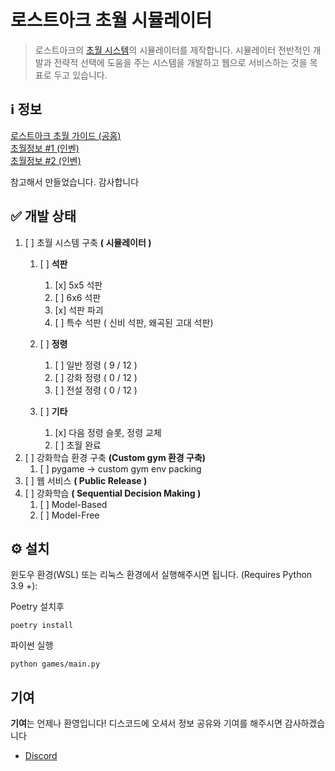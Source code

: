 # 로스트아크 초월 시뮬레이터
> 로스트아크의 [초월 시스템](https://lostark.game.onstove.com/GameGuide/Pages/초월#h4-3)의 시뮬레이터를 제작합니다.
> 시뮬레이터 전반적인 개발과 전략적 선택에 도움을 주는 시스템을 개발하고 웹으로 서비스하는 것을 목표로 두고 있습니다.


## ℹ️ 정보
[로스트아크 초월 가이드 (공홈)](https://www.inven.co.kr/board/lostark/4821/93946)<br>
[초월정보 #1 (인벤)](https://www.inven.co.kr/board/lostark/4821/93946)<br>
[초월정보 #2 (인벤)](https://www.inven.co.kr/board/lostark/4821/94174)<br>

참고해서 만들었습니다. 감사합니다

## ✅ 개발 상태
1. [ ] 초월 시스템 구축 **( 시뮬레이터 )**
   1. [ ] **석판**
        1. [x] 5x5 석판
        2. [ ] 6x6 석판
        3. [x] 석판 파괴
        4. [ ] 특수 석판 ( 신비 석판, 왜곡된 고대 석판)

   2. [ ] **정령**
        1. [ ] 일반 정령 ( 9 / 12 )
        2. [ ] 강화 정령 ( 0 / 12 )
        3. [ ] 전설 정령 ( 0 / 12 )
   3. [ ] **기타**
        1. [x] 다음 정령 슬롯, 정령 교체
        2. [ ] 초월 완료
2. [ ] 강화학습 환경 구축 **(Custom gym 환경 구축)**
   1. [ ] pygame -> custom gym env packing
3. [ ] 웹 서비스 **( Public Release )**
4. [ ] 강화학습 **( Sequential Decision Making )**
   1. [ ] Model-Based
   2. [ ] Model-Free


## ⚙️ 설치
윈도우 환경(WSL) 또는 리눅스 환경에서 실행해주시면 됩니다. (Requires Python 3.9 +):

Poetry 설치후
```
poetry install
```

파이썬 실행
```
python games/main.py
```

## 기여
**기여**는 언제나 환영입니다!
디스코드에 오셔서 정보 공유와 기여를 해주시면 감사하겠습니다
- [Discord](https://discord.gg/JNMe8kYP)
